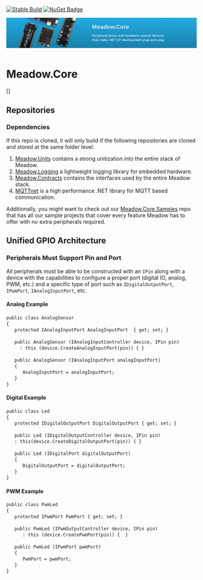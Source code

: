 [![Stable Build](https://github.com/WildernessLabs/Meadow.Core/actions/workflows/ci-build.yml/badge.svg)](https://github.com/WildernessLabs/Meadow.Core/actions/workflows/ci-build.yml)
[![NuGet Badge](https://buildstats.info/nuget/Meadow)](https://www.nuget.org/packages/MQTTnet)

<img src="design/banner.jpg" style="margin-bottom:10px" />

# Meadow.Core

[]

## Repositories

### Dependencies

If this repo is cloned, it will only build if the following repositories are cloned and stored at the same folder level:
1. [Meadow.Units](https://github.com/WildernessLabs/Meadow.Units)  contains a strong unitization into the entire stack of Meadow.
2. [Meadow.Logging](https://github.com/WildernessLabs/Meadow.Logging) a lightweight logging library for embedded hardware.
3. [Meadow.Contracts](https://github.com/WildernessLabs/Meadow.Contracts) contains the interfaces used by the entire Meadow stack.
4. [MQTTnet](https://github.com/WildernessLabs/MQTTnet) is a high performance .NET library for MQTT based communication.

Additionally, you might want to check out our [Meadow.Core.Samples](https://github.com/WildernessLabs/Meadow.Core.Samples) repo that has all our sample projects that cover every feature Meadow has to offer with no extra peripherals required. 

## Unified GPIO Architecture

### Peripherals Must Support Pin and Port

All peripherals must be able to be constructed with an `IPin` along with a device with the capabilities to configure a proper port (digital IO, analog, PWM, etc.) and a specific type of port such as `IDigitalOutputPort`, `IPwmPort`, `IAnalogInputPort`, etc. 

#### Analog Example

```
public class AnalogSensor 
{
   protected IAnalogInputPort AnalogInputPort  { get; set; }

   public AnalogSensor (IAnalogInputController device, IPin pin)
     : this (device.CreateAnalogInputPort(pin)) { }

   public AnalogSensor (IAnalogInputPort analogInputPort) 
   { 
      AnalogInputPort = analogInputPort;
   }
}
```
#### Digital Example

```
public class Led 
{
   protected IDigitalOutputPort DigitalOutputPort { get; set; }

   public Led (IDigitalOutputController device, IPin pin)
   : this(device.CreateDigitalOutputPort(pin)) { }

   public Led (IDigitalPort digitalOutputPort) 
   {
      DigitalOutputPort = digitalOutputPort;
   }
}
```
#### PWM Example

```
public class PwmLed 
{
   protected IPwmPort PwmPort { get; set; }

   public PwmLed (IPwmOutputController device, IPin pin) 
      : this (device.CreatePwmPort(pin)) {  }

   public PwmLed (IPwmPort pwmPort) 
   {  
      PwmPort = pwmPort;
   }
}
```
